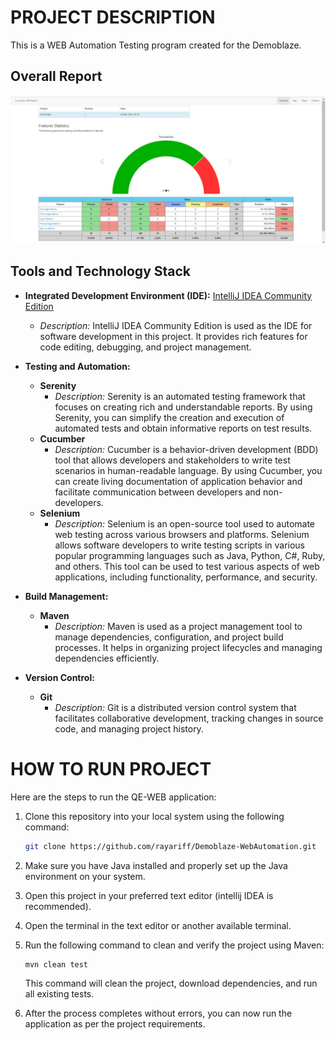 # PROJECT DESCRIPTION

This is a WEB Automation Testing program created for the Demoblaze.

## Overall Report
![Overall Report](overall.png)

## Tools and Technology Stack
- **Integrated Development Environment (IDE):** [IntelliJ IDEA Community Edition](https://www.jetbrains.com/idea/)
  - *Description:* IntelliJ IDEA Community Edition is used as the IDE for software development in this project. It provides rich features for code editing, debugging, and project management.

- **Testing and Automation:**
  - **Serenity**
    - *Description:* Serenity is an automated testing framework that focuses on creating rich and understandable reports. By using Serenity, you can simplify the creation and execution of automated tests and obtain informative reports on test results.
  - **Cucumber**
    - *Description:* Cucumber is a behavior-driven development (BDD) tool that allows developers and stakeholders to write test scenarios in human-readable language. By using Cucumber, you can create living documentation of application behavior and facilitate communication between developers and non-developers.
  - **Selenium**
    - *Description:* Selenium is an open-source tool used to automate web testing across various browsers and platforms. Selenium allows software developers to write testing scripts in various popular programming languages such as Java, Python, C#, Ruby, and others. This tool can be used to test various aspects of web applications, including functionality, performance, and security.

- **Build Management:**
  - **Maven**
    - *Description:* Maven is used as a project management tool to manage dependencies, configuration, and project build processes. It helps in organizing project lifecycles and managing dependencies efficiently.
      
- **Version Control:**
  - **Git**
    - *Description:* Git is a distributed version control system that facilitates collaborative development, tracking changes in source code, and managing project history.

# HOW TO RUN PROJECT

Here are the steps to run the QE-WEB application:

1. Clone this repository into your local system using the following command:

    ```bash
    git clone https://github.com/rayariff/Demoblaze-WebAutomation.git
    ```

2. Make sure you have Java installed and properly set up the Java environment on your system.

3. Open this project in your preferred text editor (intellij IDEA is recommended).

4. Open the terminal in the text editor or another available terminal.

5. Run the following command to clean and verify the project using Maven:

    ```bash
    mvn clean test
    ```

   This command will clean the project, download dependencies, and run all existing tests.

6. After the process completes without errors, you can now run the application as per the project requirements.
